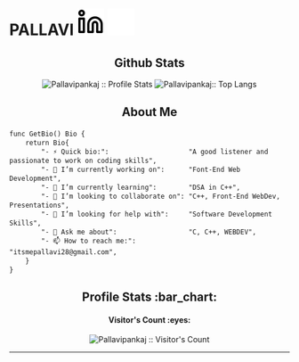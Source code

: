 # PALLAVI [![website](./img/linkedin-light.svg)](https://www.linkedin.com/in/pallavi-gautam#gh-light-mode-only) [![website](./img/linkedin-dark.svg)](https://www.linkedin.com/in/pallavi-gautam#gh-dark-mode-only)

<h2 align="center">Github Stats</h2>

<p align="center"><img src="https://github-readme-stats.vercel.app/api?username=Pallavipankaj&show_icons=true&theme=synthwave" alt="Pallavipankaj :: Profile Stats" /> <img src="https://github-readme-stats.vercel.app/api/top-langs/?username=Pallavipankaj&langs_count=10&theme=tokyonight&layout=compact" alt="Pallavipankaj:: Top Langs" /></p>



<h2 align="center">About Me</h2>

```golang
func GetBio() Bio {
	return Bio{
		"- ⚡ Quick bio:":                    "A good listener and passionate to work on coding skills",
		"- 🔭 I’m currently working on":      "Font-End Web Development",
		"- 🌱 I’m currently learning":        "DSA in C++",
		"- 👯 I’m looking to collaborate on": "C++, Front-End WebDev, Presentations",
		"- 🤔 I’m looking for help with":     "Software Development Skills",
		"- 💬 Ask me about":                  "C, C++, WEBDEV",
		"- 📫 How to reach me:":              "itsmepallavi28@gmail.com",
	}
}
```



<h2 align="center">Profile Stats :bar_chart:</h2>

<h4 align="center">Visitor's Count :eyes:</h4>

<p align="center"><img src="https://profile-counter.glitch.me/{Pallavipankaj}/count.svg" alt="Pallavipankaj :: Visitor's Count" /></p>






---
